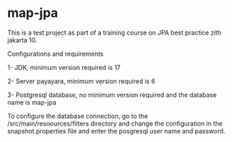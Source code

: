 # map-jpa

This is a test project as part of a training course on JPA best practice zith jakarta 10.

Configurations and requirements

1- JDK, minimum version required is 17

2- Server payayara, minimum version required is 6

3- Postgresql database, no minimum version required and the database name is map-jpa

To configure the database connection, go to the /src/main/resoources/filters directory and change the configuration in
the snapshot.properties file and enter the posgresql user name and password.

